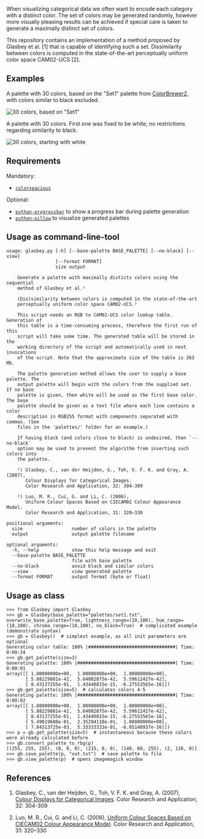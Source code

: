 When visualizing categorical data we often want to encode each category with a
distinct color. The set of colors may be generated randomly, however more
visually pleasing results can be achieved if special care is taken to generate
a maximally distinct set of colors.

This repository contains an implementation of a method proposed by Glasbey et
al. [1] that is capable of identifying such a set. Dissimilarity between colors
is computed in the state-of-the-art perceptually uniform color space CAM02-UCS
[2].

Examples
--------

A palette with 30 colors, based on the "Set1" palette from [ColorBrewer2](http://bl.ocks.org/mbostock/5577023), with colors similar to black excluded.

![30 colors, based on "Set1"](https://raw.github.com/taketwo/glasbey/master/images/palette-set1-30.png)

A palette with 30 colors. First one was fixed to be white; no restrictions
regarding similarity to black.

![30 colors, starting with white](https://raw.github.com/taketwo/glasbey/master/images/palette-white-30.png)

Requirements
------------

Mandatory:

* [`colorspacious`](https://github.com/njsmith/colorspacious)

Optional:

* [`python-progressbar`](https://code.google.com/p/python-progressbar/) to show
  a progress bar during palette generation
* [`python-pillow`](https://github.com/python-pillow/Pillow) to visualize
  generated palettes

Usage as command-line-tool
--------------------------

```
usage: glasbey.py [-h] [--base-palette BASE_PALETTE] [--no-black] [--view]
                  [--format FORMAT]
                  size output

    Generate a palette with maximally disticts colors using the sequential
    method of Glasbey et al.¹

    (Dis)similarity between colors is computed in the state-of-the-art
    perceptually uniform color space CAM02-UCS.²

    This script needs an RGB to CAM02-UCS color lookup table. Generation of
    this table is a time-consuming process, therefore the first run of this
    script will take some time. The generated table will be stored in the
    working directory of the script and automatically used in next invocations
    of the script. Note that the approximate size of the table is 363 Mb.

    The palette generation method allows the user to supply a base palette. The
    output palette will begin with the colors from the supplied set. If no base
    palette is given, then white will be used as the first base color. The base
    palette should be given as a text file where each line contains a color
    description in RGB255 format with components separated with commas. (See
    files in the 'palettes/' folder for an example.)

    If having black (and colors close to black) is undesired, then `--no-black`
    option may be used to prevent the algorithm from inserting such colors into
    the palette.

    ¹) Glasbey, C., van der Heijden, G., Toh, V. F. K. and Gray, A. (2007),
       Colour Displays for Categorical Images.
       Color Research and Application, 32: 304-309

    ²) Luo, M. R., Cui, G. and Li, C. (2006),
       Uniform Colour Spaces Based on CIECAM02 Colour Appearance Model.
       Color Research and Application, 31: 320–330

positional arguments:
  size                  number of colors in the palette
  output                output palette filename

optional arguments:
  -h, --help            show this help message and exit
  --base-palette BASE_PALETTE
                        file with base palette
  --no-black            avoid black and similar colors
  --view                view generated palette
  --format FORMAT       output format (byte or float)
```

Usage as class
--------------

```
>>> from Glasbey import Glasbey
>>> gb = Glasbey(base_palette="palettes/set1.txt", overwrite_base_palette=True, lightness_range=(10,100), hue_range=(10,100), chroma_range=(10,100), no_black=True)  # complicated example (demonstrate syntax)
>>> gb = Glasbey()  # simplest example, as all init parameters are optional
Generating color table: 100% |################################| Time:  0:00:34
>>> gb.get_palette(size=3)
Generating palette: 100% |####################################| Time:  0:00:01
array([[ 1.00000000e+00,  1.00000000e+00,  1.00000000e+00],
       [ 5.88229881e-42,  5.64082875e-42,  5.59612427e-42],
       [ 8.43137255e-01,  1.43440815e-15, -6.27553565e-16]])
>>> gb.get_palette(size=5)  # calculates colors 4-5
Generating palette: 100% |####################################| Time:  0:00:02
array([[ 1.00000000e+00,  1.00000000e+00,  1.00000000e+00],
       [ 5.88229881e-42,  5.64082875e-42,  5.59612427e-42],
       [ 8.43137255e-01,  1.43440815e-15, -6.27553565e-16],
       [ 5.49019608e-01,  2.35294118e-01,  1.00000000e+00],
       [ 7.84313725e-03,  5.33333333e-01, -6.05140937e-16]])
>>> p = gb.get_palette(size=5)  # instantaneous because these colors were already calculated before
>>> gb.convert_palette_to_rbg(p)
[(255, 255, 255), (0, 0, 0), (215, 0, 0), (140, 60, 255), (2, 136, 0)]
>>> gb.save_palette(p, "out.txt")  # save palette to file
>>> gb.view_palette(p)  # opens imagemagick window
```

References
----------

1) Glasbey, C., van der Heijden, G., Toh, V. F. K. and Gray, A. (2007),
   [Colour Displays for Categorical Images](http://onlinelibrary.wiley.com/doi/10.1002/col.20327/abstract).
   Color Research and Application, 32: 304-309

2) Luo, M. R., Cui, G. and Li, C. (2006),
   [Uniform Colour Spaces Based on CIECAM02 Colour Appearance Model](http://onlinelibrary.wiley.com/doi/10.1002/col.20227/abstract).
   Color Research and Application, 31: 320–330
